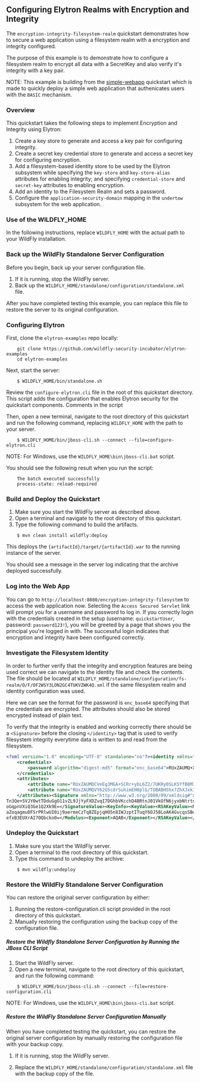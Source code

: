 ## Configuring Elytron Realms with Encryption and Integrity

The `encryption-integrity-filesystem-realm` quickstart demonstrates how to secure a web application using a filesystem realm with a encryption and integrity configured.

The purpose of this example is to demonstrate how to configure a filesystem realm to encrypt all data with a SecretKey and also verify it's integrity with a key pair.

NOTE:  This example is building from the [simple-webapp](https://github.com/wildfly-security-incubator/elytron-examples/tree/master/simple-webapp)
            quickstart which is made to quickly deploy a simple web application that authenicates users with the ``BASIC`` mechanism.

### Overview

This quickstart takes the following steps to implement Encryption and Integrity using Elytron:

1. <!-- create key store --> Create a key store to generate and access a key pair for configuring integrity.
1. <!-- create credential store --> Create a secret key credential store to generate and access a secret key for configuring encryption.
1. Add a filesystem-based identity store to be used by the Elytron subsystem while specifying the ``key-store`` and ``key-store-alias`` attributes for enabling integrity; and specifying ``credential-store`` and ``secret-key`` attributes to enabling encryption.
1. Add an identity to the Filesystem Realm and sets a password.
1. Configure the ``application-security-domain`` mapping in the ``undertow`` subsystem for the web application.

### Use of the WILDFLY_HOME

In the following instructions, replace ```WILDFLY_HOME``` with the actual path to your WildFly installation.

### Back up the WildFly Standalone Server Configuration

Before you begin, back up your server configuration file.

1. If it is running, stop the WildFly server.
2. Back up the ```WILDFLY_HOME/standalone/configuration/standalone.xml``` file.

After you have completed testing this example, you can replace this file to restore the server to its original configuration.


### Configuring Elytron

First, clone the ```elytron-examples``` repo locally:
```
    git clone https://github.com/wildfly-security-incubator/elytron-examples
    cd elytron-examples
```
Next, start the server:

```
    $ WILDFLY_HOME/bin/standalone.sh
```

Review the ```configure-elytron.cli``` file in the root of this quickstart directory. This script
adds the configuration that enables Elytron security for the quickstart components. Comments in the script

Then, open a new terminal, navigate to the root directory of this quickstart and run the following command, replacing ```WILDFLY_HOME```
with the path to your server.

```
    $ WILDFLY_HOME/bin/jboss-cli.sh --connect --file=configure-elytron.cli
```

NOTE: For Windows, use the ```WILDFLY_HOME\bin\jboss-cli.bat``` script.

You should see the following result when you run the script:
```$xslt
    The batch executed successfully
    process-state: reload-required
```

### Build and Deploy the Quickstart
1. Make sure you start the WildFly server as described above.
2. Open a terminal and navigate to the root directory of this quickstart.
3. Type the following command to build the artifacts.
```$xslt
    $ mvn clean install wildfly:deploy
```

This deploys the ```{artifactId}/target/{artifactId}.war``` to the running instance of the server.

You should see a message in the server log indicating that the archive deployed successfully.

### Log into the Web App
You can go to ``http://localhost:8080/encryption-integrity-filesystem`` to access the web application now. Selecting the ``Access Secured Servlet`` link will prompt you for a username and password to log in. If you correctly login with the credentials created in the setup (username: ``quickstartUser``, password: ``password123!``), you will be greeted by a page that shows you the principal you're logged in with. The successful login indicates that encryption and integrity have been configured correctly.


### Investigate the Filesystem Identity

In order to further verify that the integrity and encryption features are being used correct we can navigate to the identity file and check the contents. The file should be located at ``WILDFLY_HOME/standalone/configuration/fs-realm/O/F/OF2WSY3LON2GC4TUKVZWK4Q.xml`` if the same filesystem realm and identity configuration was used.

Here we can see the format for the password is ``enc_base64`` specifying that the credentials are encrypted. The attributes should also be stored encrypted instead of plain text.

To verify that the integrity is enabled and working correctly there should be a ``<Signature>`` before the closing ``</identity>`` tag that is used to verify filesystem integrity everytime data is written to and read from the filesystem.

```xml
<?xml version="1.0" encoding="UTF-8" standalone="no"?><identity xmlns="urn:elytron:identity:1.1">
    <credentials>
        <password algorithm="digest-md5" format="enc_base64">RUxZAUMQ+XRUtF01jUkZo3ASjKbLIbiTqqb0pSHVzrzuGo8hrF6B9hJYoief6JagHcJ62i38jLe4wKAVnUBUVccsDGllNA==</password>
    </credentials>
    <attributes>
        <attribute name="RUxZAUMQCVeEg3MGA+SCRr+ybL6Z2/7UKRy0SLKSYfB8M3A3C+w=" value="RUxZAUMQmmgjsZiYAfVI+vioN490vNYd+UKza11Y8uDorAx3Dhk="/>
        <attribute name="RUxZAUMQVY62G5cdrSuhimEH0plG/TOBABHShx7ZhXJxkI9LZZU=" value="RUxZAUMQRMWfMc9n8GAQPZ4iQiFQu6geVX4H9RLGqGvEl0egay0="/>
    </attributes><Signature xmlns="http://www.w3.org/2000/09/xmldsig#"><SignedInfo><CanonicalizationMethod Algorithm="http://www.w3.org/TR/2001/REC-xml-c14n-20010315"/><SignatureMethod Algorithm="http://www.w3.org/2001/04/xmldsig-more#rsa-sha256"/><Reference URI=""><Transforms><Transform Algorithm="http://www.w3.org/2000/09/xmldsig#enveloped-signature"/></Transforms><DigestMethod Algorithm="http://www.w3.org/2001/04/xmlenc#sha256"/><DigestValue>7OLMOYNgYif3bw+KBFPOWimwBvdf4OwC5YWCkztYrZE=</DigestValue></Reference></SignedInfo><SignatureValue>fpjVGJ3szAU+gueNv2mcolYtL62+hjyOnnR18bd9WtCmi7tYuAYwFhaZ2k7qY8zxZbAmRrxXcL1o&#13;
Tn3Qe+5VJY0wtTDduGgO11vZL9JjYyFXDZvqI7DGhbVKcchD4BRtnJ01VkOfN6jyxbNtrtd+vwQD&#13;
oGqpnVXiQ3Ge1Q2Xk9E=</SignatureValue><KeyInfo><KeyValue><RSAKeyValue><Modulus>p/qauU5HgFXeYzAbTdieDzaUj+qgYYWFKMSfDeLt6KqKL1Ruac9lU994pblwwnWXeR4hn8sPeCUs&#13;
aZoqagmuDFSrPRlwUI0ij9aermeCzTq8ZEpjqHO5n8IWJzptITuqY6OJ58LoAK4GvcqsSBof98Oz&#13;
efxB3EUXrAI7OQbcko0=</Modulus><Exponent>AQAB</Exponent></RSAKeyValue></KeyValue></KeyInfo></Signature></identity>
```

###  Undeploy the Quickstart
1. Make sure you start the WildFly server.
2. Open a terminal to the root directory of this quickstart.
3. Type this command to undeploy the archive:
```$xslt
    $ mvn wildfly:undeploy
```

### Restore the WildFly Standalone Server Configuration
You can restore the original server configuration by either:
1. Running the restore-configuration.cli script provided in the root directory of this quickstart.
2. Manually restoring the configuration using the backup copy of the configuration file.

##### Restore the Wildfly Standalone Server Configuration by Running the JBoss CLI Script
1. Start the WildFly server.
2. Open a new terminal, navigate to the root directory of this quickstart, and run the following command:
```$xslt
    $ WILDFLY_HOME/bin/jboss-cli.sh --connect --file=restore-configuration.cli
```

NOTE: For Windows, use the ```WILDFLY_HOME\bin\jboss-cli.bat``` script.

##### Restore the WildFly Standalone Server Configuration Manually
When you have completed testing the quickstart, you can restore the original server configuration by manually restoring the configuration file with your backup copy.

1. If it is running, stop the WildFly server.

2. Replace the ```WILDFLY_HOME/standalone/configuration/standalone.xml``` file with the backup copy of the file.